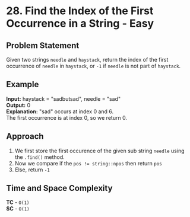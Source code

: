 # 28. Find the Index of the First Occurrence in a String - Easy

## Problem Statement
Given two strings `needle` and `haystack`, return the index of the first occurrence of `needle` in `haystack`, or `-1` if `needle` is not part of `haystack`.

## Example
**Input:** haystack = "sadbutsad", needle = "sad"<br>
**Output:** 0<br>
**Explanation:** "sad" occurs at index 0 and 6.<br>
The first occurrence is at index 0, so we return 0.

## Approach
1. We first store the first occurence of the given sub string `needle` using the `.find()` method.
2. Now we compare if the `pos != string::npos` then return `pos`
3. Else, return `-1`

## Time and Space Complexity
**TC** - `O(1)`<br>
**SC** - `O(1)`
